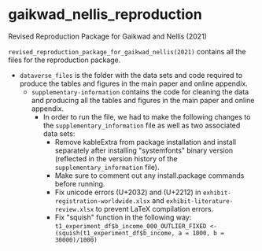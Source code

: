 # gaikwad_nellis_reproduction
 Revised Reproduction Package for Gaikwad and Nellis (2021) 
 
`revised_reproduction_package_for_gaikwad_nellis(2021)` contains all the files for the reproduction package. 
- `dataverse_files` is the folder with the data sets and code required to produce the tables and figures in the main paper and online appendix.
  - `supplementary-information` contains the code for cleaning the data and producing all the tables and figures in the main paper and online appendix.
    - In order to run the file, we had to make the following changes to the `supplementary_information` file as well as two associated data sets: 
      - Remove kableExtra from package installation and install separately after installing "systemfonts" binary version (reflected in the version history of the `supplementary_information` file).
      - Make sure to comment out any install.package commands before running.
      - Fix unicode errors (U+2032) and (U+2212) in `exhibit-registration-worldwide.xlsx` and `exhibit-literature-review.xlsx` to prevent LaTeX compilation errors. 
      - Fix "squish" function in the following way: `t1_experiment_df$b_income_000_OUTLIER_FIXED <- (squish(t1_experiment_df$b_income, a = 1000, b = 30000)/1000)`
